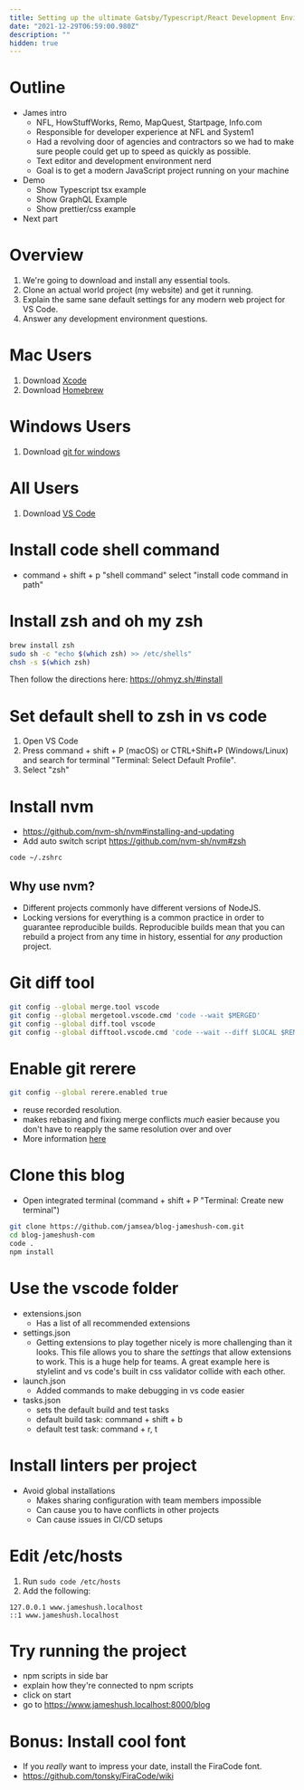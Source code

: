 ```yaml
---
title: Setting up the ultimate Gatsby/Typescript/React Development Environment
date: "2021-12-29T06:59:00.980Z"
description: ""
hidden: true
---
```


# Outline

- James intro
  - NFL, HowStuffWorks, Remo, MapQuest, Startpage, Info.com
  - Responsible for developer experience at NFL and System1
  - Had a revolving door of agencies and contractors so we had to make sure people could get up to speed as quickly as possible.
  - Text editor and development environment nerd
  - Goal is to get a modern JavaScript project running on your machine
- Demo
  - Show Typescript tsx example
  - Show GraphQL Example
  - Show prettier/css example
- Next part

# Overview

1. We're going to download and install any essential tools.
2. Clone an actual world project (my website) and get it running.
3. Explain the same sane default settings for any modern web project for VS Code.
4. Answer any development environment questions.

# Mac Users

1. Download [Xcode](https://apps.apple.com/us/app/xcode/id497799835?mt=12)
2. Download [Homebrew](https://brew.sh/)

# Windows Users

1. Download [git for windows](https://gitforwindows.org/)

# All Users

1. Download [VS Code](https://code.visualstudio.com/)

# Install code shell command

- command + shift + p "shell command" select "install code command in path"

# Install zsh and oh my zsh

```bash
brew install zsh
sudo sh -c "echo $(which zsh) >> /etc/shells"
chsh -s $(which zsh)
```

Then follow the directions here: https://ohmyz.sh/#install

# Set default shell to zsh in vs code

1. Open VS Code
2. Press command + shift + P (macOS) or CTRL+Shift+P (Windows/Linux) and search for terminal "Terminal: Select Default Profile".
3. Select "zsh"

# Install nvm

- https://github.com/nvm-sh/nvm#installing-and-updating
- Add auto switch script https://github.com/nvm-sh/nvm#zsh

```bash
code ~/.zshrc
```

## Why use nvm?

- Different projects commonly have different versions of NodeJS.
- Locking versions for everything is a common practice in order to guarantee reproducible builds. Reproducible builds mean that you can rebuild a project from any time in history, essential for _any_ production project.

# Git diff tool

```bash
git config --global merge.tool vscode
git config --global mergetool.vscode.cmd 'code --wait $MERGED'
git config --global diff.tool vscode
git config --global difftool.vscode.cmd 'code --wait --diff $LOCAL $REMOTE'
```

# Enable git rerere

```bash
git config --global rerere.enabled true
```

- reuse recorded resolution.
- makes rebasing and fixing merge conflicts _much_ easier because you don't have to reapply the same resolution over and over
- More information [here](https://stackoverflow.com/questions/49500943/what-is-git-rerere-and-how-does-it-work)

# Clone this blog

- Open integrated terminal (command + shift + P "Terminal: Create new terminal")

```bash
git clone https://github.com/jamsea/blog-jameshush-com.git
cd blog-jameshush-com
code .
npm install
```

# Use the vscode folder

- extensions.json
  - Has a list of all recommended extensions
- settings.json
  - Getting extensions to play together nicely is more challenging than it looks. This file allows you to share the _settings_ that allow extensions to work. This is a huge help for teams. A great example here is stylelint and vs code's built in css validator collide with each other.
- launch.json
  - Added commands to make debugging in vs code easier
- tasks.json
  - sets the default build and test tasks
  - default build task: command + shift + b
  - default test task: command + r, t

# Install linters per project

- Avoid global installations
  - Makes sharing configuration with team members impossible
  - Can cause you to have conflicts in other projects
  - Can cause issues in CI/CD setups

# Edit /etc/hosts

1. Run `sudo code /etc/hosts`
2. Add the following:

```
127.0.0.1 www.jameshush.localhost
::1 www.jameshush.localhost
```

# Try running the project

- npm scripts in side bar
- explain how they're connected to npm scripts
- click on start
- go to https://www.jameshush.localhost:8000/blog

# Bonus: Install cool font

- If you _really_ want to impress your date, install the FiraCode font.
- https://github.com/tonsky/FiraCode/wiki
